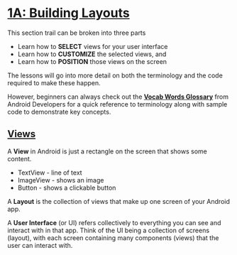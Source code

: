# [1A: Building Layouts](https://www.udacity.com/course/viewer#!/c-ud837/l-4027328704)

This section trail can be broken into three parts
* Learn how to **SELECT** views for your user interface
* Learn how to **CUSTOMIZE** the selected views, and
* Learn how to **POSITION** those views on the screen

The lessons will go into more detail on both the terminology and the code required to make these happen. 

However, beginners can always check out the [**Vocab Words Glossary**](https://developers.google.com/android/for-all/vocab-words/) from Android Developers for a quick reference to terminology along with sample code to demonstrate key concepts.

## [Views](https://www.udacity.com/course/viewer#!/c-ud837/l-4027328704/e-4233158633/m-4329550794)

A **View** in Android is just a rectangle on the screen that shows some content.
* TextView - line of text
* ImageView - shows an image
* Button - shows a clickable button

A **Layout** is the collection of views that make up one screen of your Android app.

A **User Interface** (or UI) refers collectively to everything you can see and interact with in that app. Think of the UI being a collection of screens (layout), with each screen containing many components (views) that the user can interact with.

###
